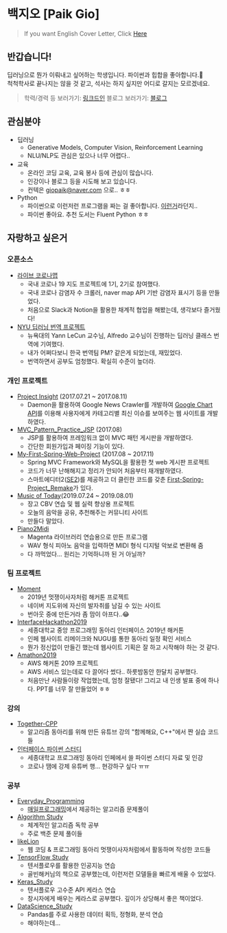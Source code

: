 
# 백지오 [Paik Gio]
> If you want English Cover Letter, Click [Here](https://github.com/skyil7/Cover-Letter/blob/master/CL_EN.md)
## 반갑습니다!
딥러닝으로 뭔가 이뤄내고 싶어하는 학생입니다. 파이썬과 힙합을 좋아합니다.🤙  
척척학사로 끝나지는 않을 것 같고, 석사는 하지 싶지만 어디로 갈지는 모르겠네요.

> 학력/경력 등 보러가기: [링크드인](https://www.linkedin.com/in/giopaik/)
> 블로그 보러가기: [블로그](https://skyil.tistory.com/)
## 관심분야
- 딥러닝
	- Generative Models, Computer Vision, Reinforcement Learning
	- NLU/NLP도 관심은 있으나 너무 어렵다..
- 교육
	- 온라인 코딩 교육, 교육 봉사 등에 관심이 많습니다.
	- 인강이나 블로그 등을 시도해 보고 있습니다.
	- 컨텍은 giopaik@naver.com 으로.. ㅎㅎ
- Python
	- 파이썬으로 이런저런 프로그램을 짜는 걸 좋아합니다. [이런거](https://github.com/skyil7/LOL_AutoPicker)라던지..
	- 파이썬 좋아요. 추천 도서는 Fluent Python ㅎㅎ
## 자랑하고 싶은거
### 오픈소스
- [라이브 코로나맵](https://github.com/LiveCoronaDetector/livecod)
	- 국내 코로나 19 지도 프로젝트에 1기, 2기로 참여했다.
	- 국내 코로나 감염자 수 크롤러, naver map API 기반 감염자 표시기 등을 만들었다.
	- 처음으로 Slack과 Notion을 활용한 채계적 협업을 해봤는데, 생각보다 즐거웠다!
- [NYU 딥러닝 번역 프로젝트](https://github.com/Atcold/pytorch-Deep-Learning)
	- 뉴욕대의 Yann LeCun 교수님, Alfredo 교수님이 진행하는 딥러닝 클래스 번역에 기여했다.
	- 내가 어쩌다보니 한국 번역팀 PM? 같은게 되었는데, 재밌었다.
	- 번역하면서 공부도 엄청했다. 확실히 수준이 높더라.
### 개인 프로젝트
- [Project Insight](https://github.com/skyil7/Project-Insight) (2017.07.21 ~ 2017.08.11)
  - Daemon을 활용하여 Google News Crawler를 개발하여 [Google Chart API](https://developers.google.com/chart/)를 이용해 사용자에게 카테고리별 최신 이슈를 보여주는 웹 사이트를 개발하였다.
- [MVC_Pattern_Practice_JSP](https://github.com/skyil7/MVC_Pattern_Practice_JSP) (2017.08)
  - JSP를 활용하여 프레임워크 없이 MVC 패턴 게시판을 개발하였다.
  - 간단한 회원가입과 페이징 기능이 있다.
- [My-First-Spring-Web-Project](https://github.com/skyil7/My-First-Spring-Web-Project) (2017.08 ~ 2017.11)
  - Spring MVC Framework와 MySQL을 활용한 첫 web 게시판 프로젝트
  - 코드가 너무 난해해지고 정리가 안되어 처음부터 재개발하였다.
  - 스마트에디터2([SE2](https://github.com/naver/smarteditor2))를 제공하고 더 클린한 코드를 갖춘 [First-Spring-Project_Remake](https://github.com/skyil7/First-Spring-Project_Remake)가 있다.
- [Music of Today](https://github.com/skyil7/Music_of_Today)(2019.07.24 ~ 2019.08.01)
  - 장고 CBV 연습 및 웹 실력 향상용 프로젝트
  - 오늘의 음악을 공유, 추천해주는 커뮤니티 사이트
  - 만들다 말았다.
- [Piano2Midi](https://github.com/skyil7/Piano2Midi)
  - Magenta 라이브러리 연습용으로 만든 프로그램
  - WAV 형식 피아노 음악을 입력하면 MIDI 형식 디지털 악보로 변환해 줌
  - 다 까먹었다... 원리는 기억하니까 된 거 아닐까?
### 팀 프로젝트
- [Moment](https://github.com/skyil7/Moment)
  - 2019년 멋쟁이사자처럼 해커톤 프로젝트
  - 네이버 지도위에 자신의 발자취를 남길 수 있는 사이트
  - 번아웃 중에 만든거라 좀 맘이 아프다..😂
- [InterfaceHackathon2019](https://github.com/skyil7/InterfaceHackathon2019)
  - 세종대학교 중앙 프로그래밍 동아리 인터페이스 2019년 해커톤
  - 인페 웹사이트 리메이크와 NUGU를 통한 동아리 일정 확인 서비스
  - 뭔가 정신없이 만들긴 했는데 웹사이트 기획은 잘 하고 시작해야 하는 것 같다.
- [Amathon2019](https://github.com/skyil7/Amathon2019-4Flix-with-Security)
  - AWS 해커톤 2019 프로젝트
  - AWS 서비스 있는데로 다 끌어다 썼다.. 하룻밤동안 한달치 공부했다.
  - 처음만난 사람들이랑 작업했는데, 엄청 잘됐다! 그리고 내 인생 발표 중에 하나다. PPT를 너무 잘 만들었어 ㅎㅎ
### 강의
- [Together-CPP](https://github.com/skyil7/Together-CPP)
  - 알고리즘 동아리를 위해 만든 유튜브 강의 "함께해요, C++"에서 짠 실습 코드들
 - [인터페이스 파이썬 스터디](https://github.com/skyil7/IF_Python_Study)
	 - 세종대학교 프로그래밍 동아리 인페에서 쓸 파이썬 스터디 자료 및 인강
	 - 코로나 땜에 강제 유튜버 행... 현강하구 싶다 ㅠㅠ
### 공부
- [Everyday_Programming](https://github.com/skyil7/Everyday_Programming)
  - [매일프로그래밍](http://mailprogramming.com/)에서 제공하는 알고리즘 문제풀이
- [Algorithm Study](https://github.com/skyil7/AlgorithmStudy)
  - 체계적인 알고리즘 독학 공부
  - 주로 백준 문제 풀이들
- [likeLion](https://github.com/skyil7/likeLion)
  - 웹 코딩 & 프로그래밍 동아리 멋쟁이사자처럼에서 활동하며 작성한 코드들
- [TensorFlow Study](https://github.com/skyil7/TensorFlow_Study)
  - 텐서플로우를 활용한 인공지능 연습
  - 골빈해커님의 책으로 공부했는데, 이런저런 모델들을 빠르게 배울 수 있었다.
- [Keras_Study](https://github.com/skyil7/Keras_Study)
  - 텐서플로우 고수준 API 케라스 연습
  - 창시자에게 배우는 케라스로 공부했다. 깊이가 상당해서 좋은 책이었다.
- [DataScience_Study](https://github.com/skyil7/DataScience_Study)
  - Pandas를 주로 사용한 데이터 획득, 정형화, 분석 연습
  - 해야하는데...
